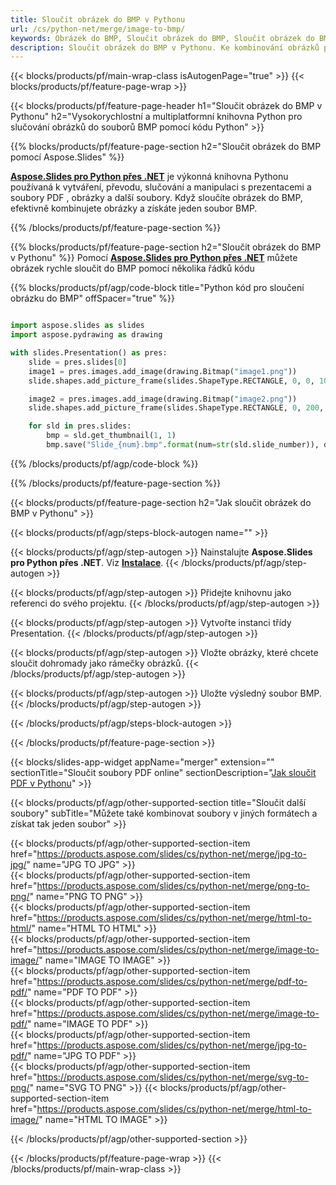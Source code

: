 ```yaml
---
title: Sloučit obrázek do BMP v Pythonu
url: /cs/python-net/merge/image-to-bmp/
keywords: Obrázek do BMP, Sloučit obrázek do BMP, Sloučit obrázek do BMP, Kombinovat obrázky, Obrázek, BMP, Python API, Python Library
description: Sloučit obrázek do BMP v Pythonu. Ke kombinování obrázků použijte API knihovny Python
---
```


{{< blocks/products/pf/main-wrap-class isAutogenPage="true" >}}
{{< blocks/products/pf/feature-page-wrap >}}

{{< blocks/products/pf/feature-page-header h1="Sloučit obrázek do BMP v Pythonu" h2="Vysokorychlostní a multiplatformní knihovna Python pro slučování obrázků do souborů BMP pomocí kódu Python" >}}

{{% blocks/products/pf/feature-page-section h2="Sloučit obrázek do BMP pomocí Aspose.Slides" %}}

[**Aspose.Slides pro Python přes .NET**](https://products.aspose.com/slides/cs/python-net/) je výkonná knihovna Pythonu používaná k vytváření, převodu, slučování a manipulaci s prezentacemi a soubory PDF , obrázky a další soubory. Když sloučíte obrázek do BMP, efektivně kombinujete obrázky a získáte jeden soubor BMP.

{{% /blocks/products/pf/feature-page-section %}}




{{% blocks/products/pf/feature-page-section  h2="Sloučit obrázek do BMP v Pythonu" %}}
Pomocí [**Aspose.Slides pro Python přes .NET**](https://products.aspose.com/slides/cs/python-net/) můžete obrázek rychle sloučit do BMP pomocí několika řádků kódu

{{% blocks/products/pf/agp/code-block title="Python kód pro sloučení obrázku do BMP" offSpacer="true" %}}
```python

import aspose.slides as slides
import aspose.pydrawing as drawing

with slides.Presentation() as pres:
    slide = pres.slides[0]
    image1 = pres.images.add_image(drawing.Bitmap("image1.png"))
	slide.shapes.add_picture_frame(slides.ShapeType.RECTANGLE, 0, 0, 100, 100, image1)

    image2 = pres.images.add_image(drawing.Bitmap("image2.png"))
	slide.shapes.add_picture_frame(slides.ShapeType.RECTANGLE, 0, 200, 100, 100, image2)

    for sld in pres.slides:
        bmp = sld.get_thumbnail(1, 1)
        bmp.save("Slide_{num}.bmp".format(num=str(sld.slide_number)), drawing.imaging.ImageFormat.bmp)
```
{{% /blocks/products/pf/agp/code-block %}}

{{% /blocks/products/pf/feature-page-section %}}




{{< blocks/products/pf/feature-page-section  h2="Jak sloučit obrázek do BMP v Pythonu" >}}


{{< blocks/products/pf/agp/steps-block-autogen name="" >}}


{{< blocks/products/pf/agp/step-autogen >}}
Nainstalujte **Aspose.Slides pro Python přes .NET**. Viz [**Instalace**](https://docs.aspose.com/slides/python-net/installation/).
{{< /blocks/products/pf/agp/step-autogen >}}

{{< blocks/products/pf/agp/step-autogen >}}
Přidejte knihovnu jako referenci do svého projektu.
{{< /blocks/products/pf/agp/step-autogen >}}

{{< blocks/products/pf/agp/step-autogen >}}
Vytvořte instanci třídy Presentation.
{{< /blocks/products/pf/agp/step-autogen >}}

{{< blocks/products/pf/agp/step-autogen >}}
Vložte obrázky, které chcete sloučit dohromady jako rámečky obrázků.
{{< /blocks/products/pf/agp/step-autogen >}}

{{< blocks/products/pf/agp/step-autogen >}}
Uložte výsledný soubor BMP.
{{< /blocks/products/pf/agp/step-autogen >}}


{{< /blocks/products/pf/agp/steps-block-autogen >}}


{{< /blocks/products/pf/feature-page-section >}}




{{< blocks/slides-app-widget  appName="merger" extension="" sectionTitle="Sloučit soubory PDF online" sectionDescription="[Jak sloučit PDF v Pythonu](https://products.aspose.com/slides/cs/python-net/merge/pdf/)" >}}

{{< blocks/products/pf/agp/other-supported-section title="Sloučit další soubory" subTitle="Můžete také kombinovat soubory v jiných formátech a získat tak jeden soubor" >}}

{{< blocks/products/pf/agp/other-supported-section-item href="https://products.aspose.com/slides/cs/python-net/merge/jpg-to-jpg/" name="JPG TO JPG" >}}  
{{< blocks/products/pf/agp/other-supported-section-item href="https://products.aspose.com/slides/cs/python-net/merge/png-to-png/" name="PNG TO PNG" >}}  
{{< blocks/products/pf/agp/other-supported-section-item href="https://products.aspose.com/slides/cs/python-net/merge/html-to-html/" name="HTML TO HTML" >}}  
{{< blocks/products/pf/agp/other-supported-section-item href="https://products.aspose.com/slides/cs/python-net/merge/image-to-image/" name="IMAGE TO IMAGE" >}}  
{{< blocks/products/pf/agp/other-supported-section-item href="https://products.aspose.com/slides/cs/python-net/merge/pdf-to-pdf/" name="PDF TO PDF" >}}  
{{< blocks/products/pf/agp/other-supported-section-item href="https://products.aspose.com/slides/cs/python-net/merge/image-to-pdf/" name="IMAGE TO PDF" >}}  
{{< blocks/products/pf/agp/other-supported-section-item href="https://products.aspose.com/slides/cs/python-net/merge/jpg-to-pdf/" name="JPG TO PDF" >}}  
{{< blocks/products/pf/agp/other-supported-section-item href="https://products.aspose.com/slides/cs/python-net/merge/svg-to-png/" name="SVG TO PNG" >}} 
{{< blocks/products/pf/agp/other-supported-section-item href="https://products.aspose.com/slides/cs/python-net/merge/html-to-image/" name="HTML TO IMAGE" >}}  
  


{{< /blocks/products/pf/agp/other-supported-section >}}

{{< /blocks/products/pf/feature-page-wrap >}}
{{< /blocks/products/pf/main-wrap-class >}}